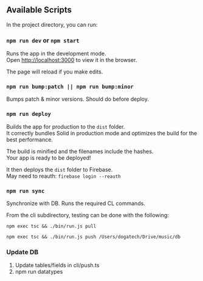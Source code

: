 ## Available Scripts

In the project directory, you can run:

### `npm run dev` or `npm start`

Runs the app in the development mode.<br>
Open [http://localhost:3000](http://localhost:3000) to view it in the browser.

The page will reload if you make edits.<br>

### `npm run bump:patch || npm run bump:minor`

Bumps patch & minor versions. Should do before deploy.

### `npm run deploy`

Builds the app for production to the `dist` folder.<br>
It correctly bundles Solid in production mode and optimizes the build for the best performance.

The build is minified and the filenames include the hashes.<br>
Your app is ready to be deployed!

It then deploys the `dist` folder to Firebase.<br>
May need to reauth: `firebase login --reauth`

### `npm run sync`

Synchronize with DB. Runs the required CL commands.

From the cli subdirectory, testing can be done with the following:

`npm exec tsc && ./bin/run.js pull`

`npm exec tsc && ./bin/run.js push /Users/dogatech/Drive/music/db`

### Update DB

1. Update tables/fields in cli/push.ts
2. npm run datatypes

